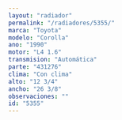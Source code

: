 ```yaml
---
layout: "radiador"
permalink: "/radiadores/5355/"
marca: "Toyota"
modelo: "Corolla"
ano: "1990"
motor: "L4 1.6"
transmision: "Automática"
parte: "431276"
clima: "Con clima"
alto: "12 3/4"
ancho: "26 3/8"
observaciones: ""
id: "5355"
---
```


